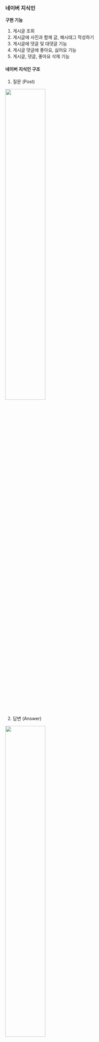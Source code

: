 ### 네이버 지식인

**구현 기능**
1. 게시글 조회
2. 게시글에 사진과 함께 글, 해시태그 작성하기 
3. 게시글에 댓글 및 대댓글 기능
4. 게시글 댓글에 좋아요, 싫어요 기능
5. 게시글, 댓글, 좋아요 삭제 기능

#### 네이버 지식인 구조
1. 질문 (Post)
<img src="https://github.com/user-attachments/assets/7c03d81a-2dc6-4525-a813-80c91426f3e0" width="50%">

2. 답변 (Answer)
<img src="https://github.com/user-attachments/assets/a648fd62-186e-49f9-a412-3beb63e4be2b" width="50%">

4. 좋아요/싫어요 (Like_dislike) + 댓글 (Comment)
<img src="https://github.com/user-attachments/assets/251a48a4-0e74-4030-bde4-0b8d74e4e200" width="50%">

## Mission 1️⃣ 데이터 모델링 
**ERD**![Image](https://github.com/user-attachments/assets/e1c66816-b435-4335-80f9-a36cbd603e03)**1. User**
- 한 명의 user은 여러개의 **Post, Aswer, like_dislike, comment**를 작성 가능 (User와 1:N 관계)

**2. Post**
- 하나의 Post에는 여러개의 **Comment, Answer, like_dislike, image** 작성 가능 (Post와 1:N 관계)
- Post와 **Hashtag**는 N:M 관계 -> 중간에 PostHash table 설정

**3. Answer**
- 하나의 Answer에는 여러개의 **comment, Image, like_dislike** 작성 가능 (Answer과 1:N 관계)

### Entity 설계 

**1. LikeDislike**
```
@Enumerated(EnumType.STRING)
   private LikeStatus likestatus;

@Enumerated(EnumType.STRING)
    private TargetStatus targetstatus;
```
- 이 부분에서, LikeStatus는 Enum으로 관리하여 Like, Dislike 설정
- 좋아요/싫어요는 Post와 Answer에 달 수 있으므로 TargetStatus에서 Post, Answer로 관리

**2. Comment**
```
  @Enumerated(EnumType.STRING)
    private TargetStatus targetStatus;
```
- Comment 또한 Post와 Answer에 각각 작성 가능하므로 TargetStatus를 이용하여 하나의 테이블에서 관리

## Mission 2️⃣ Repository 단위 테스트 (Post Entity 사용)

**1. User 생성**
```
@BeforeEach
    public void setUp() {
        // 테스트에 사용할 사용자 데이터 생성
        user = User.builder()
                .nickname("dohyun")
                .email("dohyun@naver.com")
                .password("1234")
                .build();

        userRepository.save(user);
    }
```
<img src="https://github.com/user-attachments/assets/8b2227f0-43b7-4b36-ae46-accc9386423d" width="60%">

**2. 작성자를 기준으로 FindPost**
- 첫번째 Post 생성 
```
@Test
    public void testFindByWriter() {
        // given

        //첫번째 질문글 (사진 X)
        Post post1 = Post.builder()
                .title("Post 1")
                .content("hello")
                .writer(user)
                .build();
        postRepository.save(post1);

```
<img src="https://github.com/user-attachments/assets/dffeab57-e437-48eb-ace8-fc28a72cc7af" width="60%">

- 두번째 Post 생성 
```
 Image image = Image.builder()
                .imageUrl("image.jpg") // 이미지 URL 설정
                .post(null)  // 아직 Post와 연결되지 않음
                .build();

        //2번째 질문글 (사진 1장)
        Post post2 = Post.builder()
                .title("Post 2")
                .content("one picture")
                .images(Collections.singletonList(image))
                .writer(user)
                .build();
        image.setPost(post2);
        postRepository.save(post2);
```
<img src="https://github.com/user-attachments/assets/a45d367d-4a33-4cc7-9504-4db1a22590cb" width="60%">

- 세번째 Post 생성
```
 //3번쨰 질문글 (사진 2장)
        Post post3 = Post.builder()
                .title("Post 3")
                .content("two pictures")
                .images(Arrays.asList())
                .writer(user)
                .build();
        postRepository.save(post3);

        Image image1 = Image.builder()
                .imageUrl("image_url_1")
                .post(post3)
                .build();

        Image image2 = Image.builder()
                .imageUrl("image_url_2")
                .post(post3)
                .build();

        imageRepository.save(image1);
        imageRepository.save(image2);

```
<img src="https://github.com/user-attachments/assets/5e5e52df-bfa7-459e-a5b9-5ecf8d3dd19b" width="60%">

- Post DB
<img src="https://github.com/user-attachments/assets/fe378097-02c1-4153-979f-ea16c396b5f2" width="60%">

- Image DB
 <img src="https://github.com/user-attachments/assets/e5232e8e-39c2-48da-80d2-0445e0744e42" width="60%">

- 나머지 when/then
```
// when
        List<Post> posts = postRepository.findByWriter(user);
// then
        assertThat(posts).hasSize(3);
        assertThat(posts).extracting(Post::getTitle).containsExactly("Post 1", "Post 2","Post 3");
```

## Mission 3️⃣ JPA 관련 문제
#### (1) 어떻게 data jpa는 interface만으로도 함수가 구현이 되는가?
```
public interface PostRepository extends JpaRepository<Post, Long> {
    List<Post> findByWriter(User writer);
}

```
- Spring이 애플리케이션을 실행하면서 PostRepository의 프록시 객체를 생성

- 인터페이스만 정의하면 Spring이 동적으로 구현체를 만들어 주입
이 때, SimpleJpaRepository 클래스가 작동하며 메서드 이름을 분석해 쿼리 자동 생성

> findByWriter(User writer)
→ "SELECT p FROM Post p WHERE p.writer = ?"

- Spring이 내부적으로 EntityManager를 사용하여 쿼리를 실행하고 결과 반환

#### (2)  왜 계속 생성되는 entity manager를 생성자 주입을 이용하는가?
- ** EntityManager은 싱글톤 객체가 아니다 !!**
- 트랜잭션이 시작될 때 새로운 EntityManager 객체가 동적으로 생성되며, 트랜잭션이 끝날 때 EntityManager는 폐기됨.

> ❔ ** 그럼 왜 생성자 주입?**
- EntityManager는 **프록시 객체**로 주입되며, 실제 트랜잭션 범위에서만 EntityManager가 생성되고 관리된다.
- 프록시 객체는 애플리케이션에서 하나의 인스턴스로 관리되며(싱글톤), 필요한 시점에 실제 EntityManager를 동적으로 생성한다.

#### (3)  Fetch Join과 Distinct
- ** Fetch Join** 이란?
 : JPQL에서 성능 최적화를 위해 제공하는 기능
 : 연관된 엔티티나 컬렉션을 SQL 한 번에 함께 조회하는 기능
 
 - **Fetch Join** 사용
 ```
"select t From Team t join fetch t.members where t.name = "팀A";
```

 : Name이 "팀A"인 Team을 조회하면서 해당 팀에 속한 members도  함께 즉시 로딩하여 가져오는 쿼리 (즉시 로딩)
  - 만약 "팀 A"에 **Member가 2명** 있다면?
    : **팀 A가 2번 중복** 됨
   
    
 - 이 때 !! **Distinct**를 사용하면
```
"select distinct t From Team t join fetch t.members where t.name = "팀A";
 ```
 : 중복되었던 "Team A"가 **한 번** 만 나오게 된다.
 

 (참고 https://9hyuk9.tistory.com/77)


